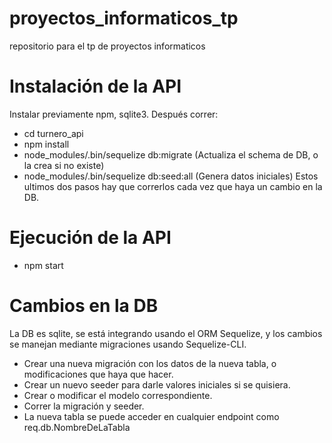 # proyectos_informaticos_tp
repositorio para el tp de proyectos informaticos

# Instalación de la API
Instalar previamente npm, sqlite3. Después correr:
- cd turnero_api
- npm install
- node_modules/.bin/sequelize db:migrate (Actualiza el schema de DB, o la crea si no existe)
- node_modules/.bin/sequelize db:seed:all (Genera datos iniciales)
Estos ultimos dos pasos hay que correrlos cada vez que haya un cambio en la DB.

# Ejecución de la API
- npm start

# Cambios en la DB
La DB es sqlite, se está integrando usando el ORM Sequelize, y los cambios se manejan mediante
migraciones usando Sequelize-CLI.
- Crear una nueva migración con los datos de la nueva tabla, o modificaciones que haya que hacer.
- Crear un nuevo seeder para darle valores iniciales si se quisiera.
- Crear o modificar el modelo correspondiente.
- Correr la migración y seeder.
- La nueva tabla se puede acceder en cualquier endpoint como req.db.NombreDeLaTabla
